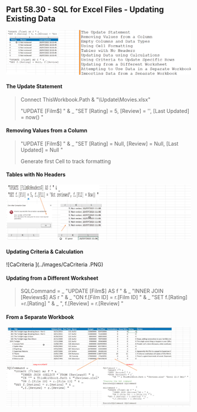 ## Part 58.30 - SQL for Excel Files - Updating Existing Data

![uppro](../images/uppro.PNG)

#### The Update Statement

> Connect ThisWorkbook.Path & "\Update\Movies.xlsx"
>
> "UPDATE [Film$] " & _
>         "SET [Rating] = 5, [Review] = '', [Last Updated] = now() "

#### Removing Values from a Column

> "UPDATE [Film$]  " & _
>         "SET [Rating] = Null, [Review] = Null, [Last Updated] = Null "
>
> Generate first Cell to track formatting

#### Tables with No Headers

![upnh](../images/upnh.PNG)

#### Updating Criteria & Calculation

![CaCriteria ](../images/CaCriteria .PNG)

#### Updating from a Different Worksheet

> SQLCommand = _
>         "UPDATE [Film$] AS f " & _
>             "INNER JOIN [Reviews$] AS r " & _
>             "ON f.[Film ID] = r.[Film ID] " & _
>         "SET f.[Rating] =r.[Rating] " & _
>             ", f.[Review] = r.[Review] "

#### From a Separate Workbook

![uswb](../images/uswb.PNG)
